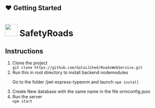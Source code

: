 ## :heart: Getting Started 

# <img src="https://user-images.githubusercontent.com/47055686/100393516-32982400-303a-11eb-97ed-b39b6a39034d.png" width=40 heigth=40 /> SafetyRoads 

## Instructions

<ol>
<li>Clone the project </li>
  <code>git clone https://github.com/GalaiJihed/RoadsWebService.git</code>
<li>Run this in root directory to install backend nodemodules</li>
<p> Go to the folder /jwt-express-typeorm and launch 
<code>npm install</code>
  <li>Create New database with the same name in the file ormconfig.json </li>
<li>Run the server </li>
  <code>npm start </code> 
</ol>

